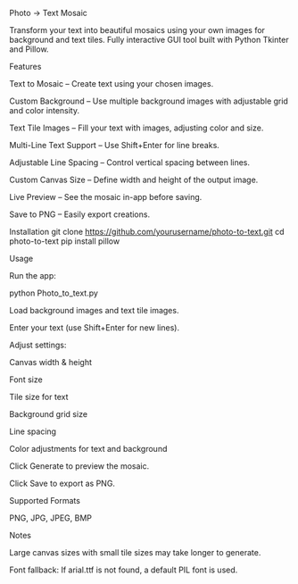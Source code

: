 Photo → Text Mosaic

Transform your text into beautiful mosaics using your own images for background and text tiles. Fully interactive GUI tool built with Python Tkinter and Pillow.

Features

Text to Mosaic – Create text using your chosen images.

Custom Background – Use multiple background images with adjustable grid and color intensity.

Text Tile Images – Fill your text with images, adjusting color and size.

Multi-Line Text Support – Use Shift+Enter for line breaks.

Adjustable Line Spacing – Control vertical spacing between lines.

Custom Canvas Size – Define width and height of the output image.

Live Preview – See the mosaic in-app before saving.

Save to PNG – Easily export creations.

Installation
git clone https://github.com/yourusername/photo-to-text.git
cd photo-to-text
pip install pillow

Usage

Run the app:

python Photo_to_text.py


Load background images and text tile images.

Enter your text (use Shift+Enter for new lines).

Adjust settings:

Canvas width & height

Font size

Tile size for text

Background grid size

Line spacing

Color adjustments for text and background

Click Generate to preview the mosaic.

Click Save to export as PNG.

Supported Formats

PNG, JPG, JPEG, BMP

Notes

Large canvas sizes with small tile sizes may take longer to generate.

Font fallback: If arial.ttf is not found, a default PIL font is used.
